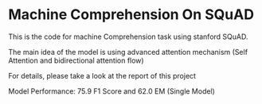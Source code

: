 #  Machine Comprehension On SQuAD

This is the code for machine Comprehension task using stanford SQuAD. 

The main idea of the model is using advanced attention mechanism (Self Attention and bidirectional attention flow)

For details, please take a look at the report of this project

Model Performance: 75.9 F1 Score and 62.0 EM (Single Model)
